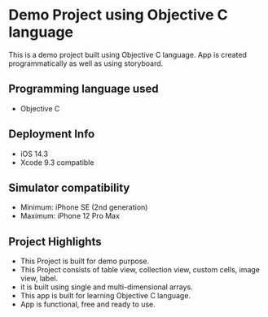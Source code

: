 # Demo Project using Objective C language

This is a demo project built using Objective C language. App is created programmatically as well as using storyboard.

## Programming language used
- Objective C

## Deployment Info
- iOS 14.3
- Xcode 9.3 compatible

## Simulator compatibility
- Minimum: iPhone SE (2nd generation)
- Maximum: iPhone 12 Pro Max

## Project Highlights
- This Project is built for demo purpose.
- This Project consists of table view, collection view, custom cells, image view, label.
- it is built using single and multi-dimensional arrays.
- This app is built for learning Objective C language.
- App is functional, free and ready to use.
